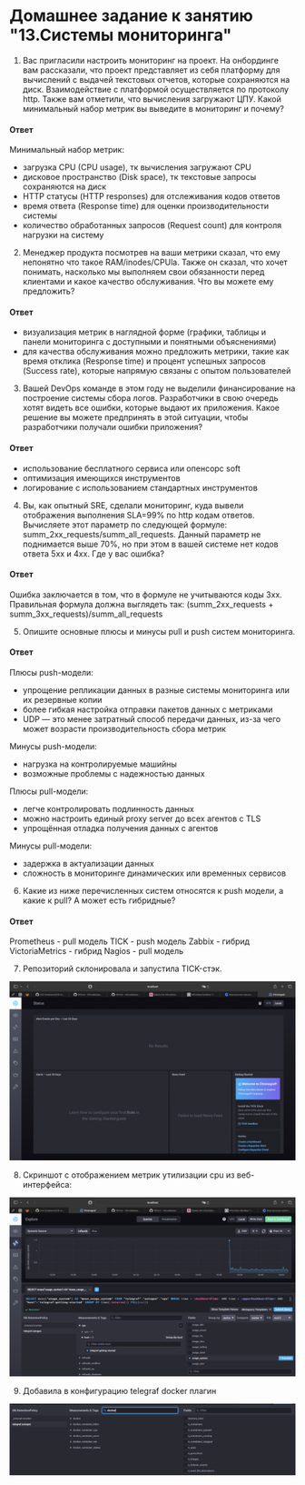 # Домашнее задание к занятию "13.Системы мониторинга"

1. Вас пригласили настроить мониторинг на проект. На онбординге вам рассказали, что проект представляет из себя платформу для вычислений с выдачей текстовых отчетов, которые сохраняются на диск. Взаимодействие с платформой осуществляется по протоколу http. Также вам отметили, что вычисления загружают ЦПУ. Какой минимальный набор метрик вы выведите в мониторинг и почему?

#### Ответ 

Минимальный набор метрик:

- загрузка CPU (CPU usage), тк вычисления загружают CPU
- дисковое пространство (Disk space), тк текстовые запросы сохраняются на диск
- HTTP статусы (HTTP responses) для отслеживания кодов ответов 
- время ответа (Response time) для оценки производительности системы
- количество обработанных запросов (Request count) для контроля нагрузки на систему

2. Менеджер продукта посмотрев на ваши метрики сказал, что ему непонятно что такое RAM/inodes/CPUla. Также он сказал, что хочет понимать, насколько мы выполняем свои обязанности перед клиентами и какое качество обслуживания. Что вы можете ему предложить?

#### Ответ

- визуализация метрик в наглядной форме (графики, таблицы и панели мониторинга с доступными и понятными объяснениями)
- для качества обслуживания можно предложить метрики, такие как время отклика (Response time) и процент успешных запросов (Success rate), которые напрямую связаны с опытом пользователей

3. Вашей DevOps команде в этом году не выделили финансирование на построение системы сбора логов. Разработчики в свою очередь хотят видеть все ошибки, которые выдают их приложения. Какое решение вы можете предпринять в этой ситуации, чтобы разработчики получали ошибки приложения?

#### Ответ

- использование бесплатного сервиса или опенсорс soft
- оптимизация имеющихся инструментов
- логирование с использованием стандартных инструментов

4. Вы, как опытный SRE, сделали мониторинг, куда вывели отображения выполнения SLA=99% по http кодам ответов. Вычисляете этот параметр по следующей формуле: summ_2xx_requests/summ_all_requests. Данный параметр не поднимается выше 70%, но при этом в вашей системе нет кодов ответа 5xx и 4xx. Где у вас ошибка?

#### Ответ

Ошибка заключается в том, что в формуле не учитываются коды 3xx. Правильная формула должна выглядеть так:
(summ_2xx_requests + summ_3xx_requests)/summ_all_requests

5. Опишите основные плюсы и минусы pull и push систем мониторинга.

#### Ответ

Плюсы push-модели:

- упрощение репликации данных в разные системы мониторинга или их резервные копии
- более гибкая настройка отправки пакетов данных с метриками
- UDP — это менее затратный способ передачи данных, из-за чего может возрасти производительность сбора метрик

Минусы push-модели:

- нагрузка на контролируемые машийны
- возможные проблемы с надежностью данных

Плюсы pull-модели:

- легче контролировать подлинность данных
- можно настроить единый proxy server до всех агентов с TLS
- упрощённая отладка получения данных с агентов

Минусы pull-модели:

- задержка в актуализации данных
- сложность в мониторинге динамических или временных сервисов

6. Какие из ниже перечисленных систем относятся к push модели, а какие к pull? А может есть гибридные?

#### Ответ

Prometheus - pull модель 
TICK - push модель 
Zabbix - гибрид
VictoriaMetrics - гибрид 
Nagios - pull модель

7. Репозиторий склонировала и запустила TICK-стэк. 

![скриншот](./screenshots/7.png)

8. Скриншот с отображением метрик утилизации cpu из веб-интерфейса:

![скриншот](./screenshots/8.png)

9. Добавила в конфигурацию telegraf docker плагин

![скриншот](./screenshots/9.png)
